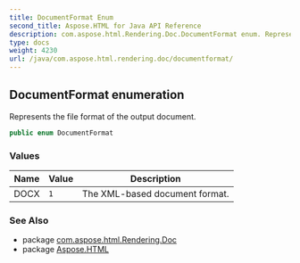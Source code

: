 ```yaml
---
title: DocumentFormat Enum
second_title: Aspose.HTML for Java API Reference
description: com.aspose.html.Rendering.Doc.DocumentFormat enum. Represents the file format of the output document
type: docs
weight: 4230
url: /java/com.aspose.html.rendering.doc/documentformat/
---
```

## DocumentFormat enumeration

Represents the file format of the output document.

```java
public enum DocumentFormat
```

### Values

| Name | Value | Description |
| --- | --- | --- |
| DOCX | `1` | The XML-based document format. |

### See Also

* package [com.aspose.html.Rendering.Doc](../../com.aspose.html.rendering.doc/)
* package [Aspose.HTML](../../)

